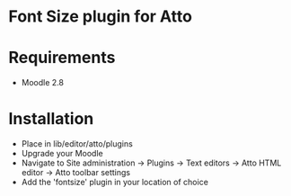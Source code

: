 Font Size plugin for Atto
=========================

Requirements
============

- Moodle 2.8

Installation
============

* Place in lib/editor/atto/plugins
* Upgrade your Moodle
* Navigate to Site administration -> Plugins -> Text editors -> Atto HTML editor -> Atto toolbar settings
* Add the 'fontsize' plugin in your location of choice
